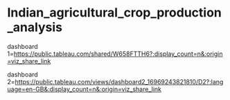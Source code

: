 # Indian_agricultural_crop_production_analysis


dashboard 1=https://public.tableau.com/shared/W658FTTH6?:display_count=n&:origin=viz_share_link

dashboard 2=https://public.tableau.com/views/dashboard2_16969243821810/D2?:language=en-GB&:display_count=n&:origin=viz_share_link
